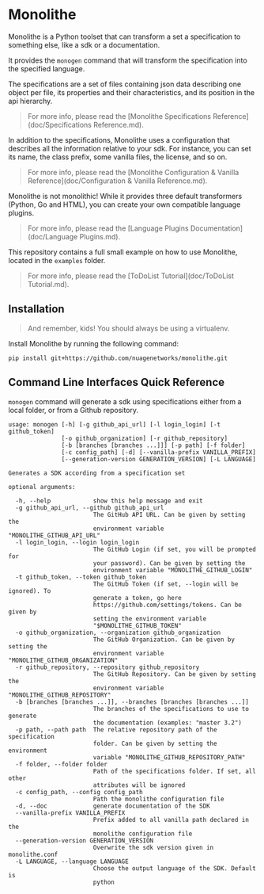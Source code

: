 # Monolithe

Monolithe is a Python toolset that can transform a set a specification to something else, like a sdk or a documentation.

It provides the `monogen` command that will transform the specification into the specified language.

The specifications are a set of files containing json data describing one object per file, its properties and their characteristics, and its position in the api hierarchy.

> For more info, please read the [Monolithe Specifications Reference](doc/Specifications Reference.md).

In addition to the specifications, Monolithe uses a configuration that describes all the information relative to your sdk. For instance, you can set its name, the class prefix, some vanilla files, the license, and so on.

> For more info, please read the [Monolithe Configuration & Vanilla Reference](doc/Configuration & Vanilla Reference.md).

Monolithe is not monolithic! While it provides three default transformers (Python, Go and HTML), you can create your own compatible language plugins. 

> For more info, please read the [Language Plugins Documentation](doc/Language Plugins.md).

This repository contains a full small example on how to use Monolithe, located in the `examples` folder.

> For more info, please read the [ToDoList Tutorial](doc/ToDoList Tutorial.md). 

## Installation

> And remember, kids! You should always be using a virtualenv.

Install Monolithe by running the following command:

    pip install git+https://github.com/nuagenetworks/monolithe.git


## Command Line Interfaces Quick Reference

`monogen` command will generate a sdk using specifications either from a local folder, or from a Github repository.

```
usage: monogen [-h] [-g github_api_url] [-l login_login] [-t github_token]
               [-o github_organization] [-r github_repository]
               [-b [branches [branches ...]]] [-p path] [-f folder]
               [-c config_path] [-d] [--vanilla-prefix VANILLA_PREFIX]
               [--generation-version GENERATION_VERSION] [-L LANGUAGE]

Generates a SDK according from a specification set

optional arguments:

  -h, --help            show this help message and exit
  -g github_api_url, --github github_api_url
                        The GitHub API URL. Can be given by setting the
                        environment variable "MONOLITHE_GITHUB_API_URL"
  -l login_login, --login login_login
                        The GitHub Login (if set, you will be prompted for
                        your password). Can be given by setting the
                        environment variable "MONOLITHE_GITHUB_LOGIN"
  -t github_token, --token github_token
                        The GitHub Token (if set, --login will be ignored). To
                        generate a token, go here
                        https://github.com/settings/tokens. Can be given by
                        setting the environment variable
                        "$MONOLITHE_GITHUB_TOKEN"
  -o github_organization, --organization github_organization
                        The GitHub Organization. Can be given by setting the
                        environment variable "MONOLITHE_GITHUB_ORGANIZATION"
  -r github_repository, --repository github_repository
                        The GitHub Repository. Can be given by setting the
                        environment variable "MONOLITHE_GITHUB_REPOSITORY"
  -b [branches [branches ...]], --branches [branches [branches ...]]
                        The branches of the specifications to use to generate
                        the documentation (examples: "master 3.2")
  -p path, --path path  The relative repository path of the specification
                        folder. Can be given by setting the environment
                        variable "MONOLITHE_GITHUB_REPOSITORY_PATH"
  -f folder, --folder folder
                        Path of the specifications folder. If set, all other
                        attributes will be ignored
  -c config_path, --config config_path
                        Path the monolithe configuration file
  -d, --doc             generate documentation of the SDK
  --vanilla-prefix VANILLA_PREFIX
                        Prefix added to all vanilla path declared in the
                        monolithe configuration file
  --generation-version GENERATION_VERSION
                        Overwrite the sdk version given in monolithe.conf
  -L LANGUAGE, --language LANGUAGE
                        Choose the output language of the SDK. Default is
                        python
```
